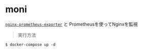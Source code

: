 # moni

[`nginx-prometheus-exporter`](https://github.com/nginxinc/nginx-prometheus-exporter) と Prometheusを使ってNginxを監視

> 実行方法
```
$ docker-compose up -d
```
